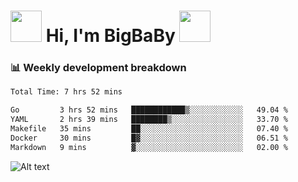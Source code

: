 <!-- Title -->
<h1>
    <img src="https://media.tenor.com/TlyRveJkgo4AAAAi/cloud-cloud-strife.gif" width="50"/>
    Hi, I'm BigBaBy
    <img src="https://media.tenor.com/TlyRveJkgo4AAAAi/cloud-cloud-strife.gif" width="50"/>
</h1>

<h3> 📊 Weekly development breakdown </h3>
<!-- waka-readme-stats -->

<!--START_SECTION:waka-->

```txt
Total Time: 7 hrs 52 mins

Go         3 hrs 52 mins   ████████████▒░░░░░░░░░░░░   49.04 %
YAML       2 hrs 39 mins   ████████▒░░░░░░░░░░░░░░░░   33.70 %
Makefile   35 mins         ██░░░░░░░░░░░░░░░░░░░░░░░   07.40 %
Docker     30 mins         █▓░░░░░░░░░░░░░░░░░░░░░░░   06.51 %
Markdown   9 mins          ▓░░░░░░░░░░░░░░░░░░░░░░░░   02.00 %
```

<!--END_SECTION:waka-->

![Alt text](https://spotify-recently-played-readme.vercel.app/api?user=21b7yx6vkj66csord5swswvza&count=10&width=1000)
